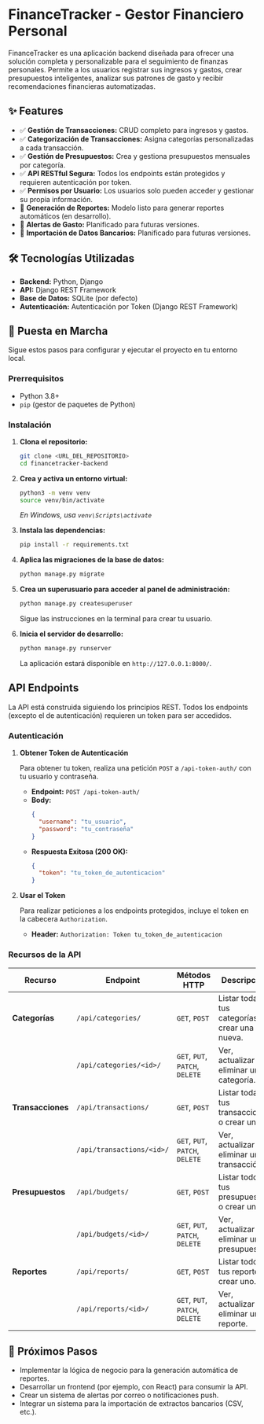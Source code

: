 # FinanceTracker - Gestor Financiero Personal

FinanceTracker es una aplicación backend diseñada para ofrecer una solución completa y personalizable para el seguimiento de finanzas personales. Permite a los usuarios registrar sus ingresos y gastos, crear presupuestos inteligentes, analizar sus patrones de gasto y recibir recomendaciones financieras automatizadas.

## ✨ Features

- ✅ **Gestión de Transacciones:** CRUD completo para ingresos y gastos.
- ✅ **Categorización de Transacciones:** Asigna categorías personalizadas a cada transacción.
- ✅ **Gestión de Presupuestos:** Crea y gestiona presupuestos mensuales por categoría.
- ✅ **API RESTful Segura:** Todos los endpoints están protegidos y requieren autenticación por token.
- ✅ **Permisos por Usuario:** Los usuarios solo pueden acceder y gestionar su propia información.
- 🚧 **Generación de Reportes:** Modelo listo para generar reportes automáticos (en desarrollo).
- 🚧 **Alertas de Gasto:** Planificado para futuras versiones.
- 🚧 **Importación de Datos Bancarios:** Planificado para futuras versiones.

## 🛠️ Tecnologías Utilizadas

- **Backend:** Python, Django
- **API:** Django REST Framework
- **Base de Datos:** SQLite (por defecto)
- **Autenticación:** Autenticación por Token (Django REST Framework)

## 🚀 Puesta en Marcha

Sigue estos pasos para configurar y ejecutar el proyecto en tu entorno local.

### Prerrequisitos

- Python 3.8+
- `pip` (gestor de paquetes de Python)

### Instalación

1.  **Clona el repositorio:**

    ```bash
    git clone <URL_DEL_REPOSITORIO>
    cd financetracker-backend
    ```

2.  **Crea y activa un entorno virtual:**

    ```bash
    python3 -m venv venv
    source venv/bin/activate
    ```

    _En Windows, usa `venv\Scripts\activate`_

3.  **Instala las dependencias:**

    ```bash
    pip install -r requirements.txt
    ```

4.  **Aplica las migraciones de la base de datos:**

    ```bash
    python manage.py migrate
    ```

5.  **Crea un superusuario para acceder al panel de administración:**

    ```bash
    python manage.py createsuperuser
    ```

    Sigue las instrucciones en la terminal para crear tu usuario.

6.  **Inicia el servidor de desarrollo:**
    ```bash
    python manage.py runserver
    ```
    La aplicación estará disponible en `http://127.0.0.1:8000/`.

## API Endpoints

La API está construida siguiendo los principios REST. Todos los endpoints (excepto el de autenticación) requieren un token para ser accedidos.

### Autenticación

1.  **Obtener Token de Autenticación**

    Para obtener tu token, realiza una petición `POST` a `/api-token-auth/` con tu usuario y contraseña.

    - **Endpoint:** `POST /api-token-auth/`
    - **Body:**
      ```json
      {
        "username": "tu_usuario",
        "password": "tu_contraseña"
      }
      ```
    - **Respuesta Exitosa (200 OK):**
      ```json
      {
        "token": "tu_token_de_autenticacion"
      }
      ```

2.  **Usar el Token**

    Para realizar peticiones a los endpoints protegidos, incluye el token en la cabecera `Authorization`.

    - **Header:** `Authorization: Token tu_token_de_autenticacion`

### Recursos de la API

| Recurso           | Endpoint                  | Métodos HTTP                    | Descripción                                    |
| ----------------- | ------------------------- | ------------------------------- | ---------------------------------------------- |
| **Categorías**    | `/api/categories/`        | `GET`, `POST`                   | Listar todas tus categorías o crear una nueva. |
|                   | `/api/categories/<id>/`   | `GET`, `PUT`, `PATCH`, `DELETE` | Ver, actualizar o eliminar una categoría.      |
| **Transacciones** | `/api/transactions/`      | `GET`, `POST`                   | Listar todas tus transacciones o crear una.    |
|                   | `/api/transactions/<id>/` | `GET`, `PUT`, `PATCH`, `DELETE` | Ver, actualizar o eliminar una transacción.    |
| **Presupuestos**  | `/api/budgets/`           | `GET`, `POST`                   | Listar todos tus presupuestos o crear uno.     |
|                   | `/api/budgets/<id>/`      | `GET`, `PUT`, `PATCH`, `DELETE` | Ver, actualizar o eliminar un presupuesto.     |
| **Reportes**      | `/api/reports/`           | `GET`, `POST`                   | Listar todos tus reportes o crear uno.         |
|                   | `/api/reports/<id>/`      | `GET`, `PUT`, `PATCH`, `DELETE` | Ver, actualizar o eliminar un reporte.         |

## 🔮 Próximos Pasos

- Implementar la lógica de negocio para la generación automática de reportes.
- Desarrollar un frontend (por ejemplo, con React) para consumir la API.
- Crear un sistema de alertas por correo o notificaciones push.
- Integrar un sistema para la importación de extractos bancarios (CSV, etc.).
